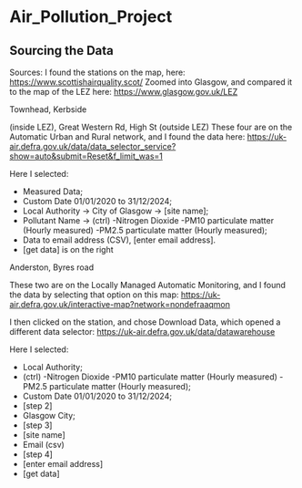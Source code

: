 # Air_Pollution_Project


## Sourcing the Data

Sources:
I found the stations on the map, here:
https://www.scottishairquality.scot/
Zoomed into Glasgow, and compared it to the map of the LEZ here:
https://www.glasgow.gov.uk/LEZ


Townhead, Kerbside

(inside LEZ), Great Western Rd, High St (outside LEZ)
These four are on the Automatic Urban and Rural network, and I found the data here:
https://uk-air.defra.gov.uk/data/data_selector_service?show=auto&submit=Reset&f_limit_was=1

Here I selected: 
- Measured Data;
- Custom Date 01/01/2020 to 31/12/2024;
- Local Authority -> City of Glasgow -> [site name];
- Pollutant Name -> (ctrl) -Nitrogen Dioxide -PM10 particulate matter (Hourly measured) -PM2.5 particulate matter (Hourly measured);
- Data to email address (CSV), [enter email address].
- [get data] is on the right

Anderston, Byres road

These two are on the Locally Managed Automatic Monitoring, and I found the data by selecting that option on this map: 
https://uk-air.defra.gov.uk/interactive-map?network=nondefraaqmon

I then clicked on the station, and chose Download Data, which opened a different data selector:
https://uk-air.defra.gov.uk/data/datawarehouse

Here I selected:
- Local Authority;
- (ctrl) -Nitrogen Dioxide -PM10 particulate matter (Hourly measured) -PM2.5 particulate matter (Hourly measured);
- Custom Date 01/01/2020 to 31/12/2024;
- [step 2]
- Glasgow City;
- [step 3]
- [site name]
- Email (csv)
- [step 4]
- [enter email address]
- [get data]
